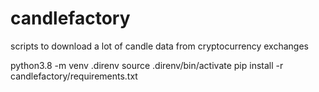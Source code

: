 # candlefactory
scripts to download a lot of candle data from cryptocurrency exchanges

python3.8 -m venv .direnv
source .direnv/bin/activate
pip install -r candlefactory/requirements.txt

